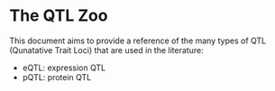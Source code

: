 # The QTL Zoo

This document aims to provide a reference of the many types of QTL (Qunatative Trait Loci) that are used in the literature:

* eQTL: expression QTL
* pQTL: protein QTL


